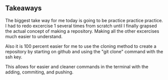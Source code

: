 ## Takeaways
The biggest take way for me today is going to be practice practice practice. 
I had to redo excercise 1 several times from scratch until I finally grapsed the actual concept of making a repository. Making all the other excercises much easier to understand. 

Also it is 100 percent easier for me to use the cloning method to create a repository by starting on github and using the "git clone" command with the ssh key. 

This allows for easier and cleaner commands in the terminal with the adding, commiting, and pushing.